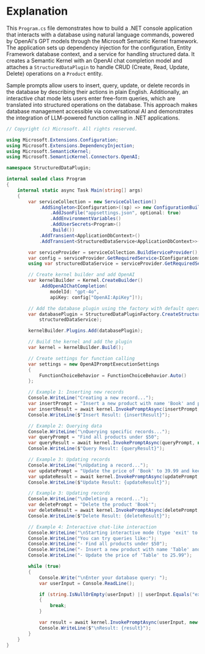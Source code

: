 # Explanation

This `Program.cs` file demonstrates how to build a .NET console application that interacts with a database using natural language commands, powered by OpenAI's GPT models through the Microsoft Semantic Kernel framework. The application sets up dependency injection for the configuration, Entity Framework database context, and a service for handling structured data. It creates a Semantic Kernel with an OpenAI chat completion model and attaches a `StructuredDataPlugin` to handle CRUD (Create, Read, Update, Delete) operations on a `Product` entity.

Sample prompts allow users to insert, query, update, or delete records in the database by describing their actions in plain English. Additionally, an interactive chat mode lets users enter free-form queries, which are translated into structured operations on the database. This approach makes database management accessible via conversational AI and demonstrates the integration of LLM-powered function calling in .NET applications.

```csharp
// Copyright (c) Microsoft. All rights reserved.

using Microsoft.Extensions.Configuration;
using Microsoft.Extensions.DependencyInjection;
using Microsoft.SemanticKernel;
using Microsoft.SemanticKernel.Connectors.OpenAI;

namespace StructuredDataPlugin;

internal sealed class Program
{
    internal static async Task Main(string[] args)
    {
        var serviceCollection = new ServiceCollection()
            .AddSingleton<IConfiguration>((sp) => new ConfigurationBuilder()
                .AddJsonFile("appsettings.json", optional: true)
                .AddEnvironmentVariables()
                .AddUserSecrets<Program>()
                .Build())
            .AddTransient<ApplicationDbContext>()
            .AddTransient<StructuredDataService<ApplicationDbContext>>();

        var serviceProvider = serviceCollection.BuildServiceProvider();
        var config = serviceProvider.GetRequiredService<IConfiguration>();
        using var structuredDataService = serviceProvider.GetRequiredService<StructuredDataService<ApplicationDbContext>>();

        // Create kernel builder and add OpenAI
        var kernelBuilder = Kernel.CreateBuilder()
            .AddOpenAIChatCompletion(
                modelId: "gpt-4o",
                apiKey: config["OpenAI:ApiKey"]!);

        // Add the database plugin using the factory with default operations
        var databasePlugin = StructuredDataPluginFactory.CreateStructuredDataPlugin<ApplicationDbContext, Product>(
            structuredDataService);

        kernelBuilder.Plugins.Add(databasePlugin);

        // Build the kernel and add the plugin
        var kernel = kernelBuilder.Build();

        // Create settings for function calling
        var settings = new OpenAIPromptExecutionSettings
        {
            FunctionChoiceBehavior = FunctionChoiceBehavior.Auto()
        };

        // Example 1: Inserting new records
        Console.WriteLine("Creating a new record...");
        var insertPrompt = "Insert a new product with name 'Book' and price 29.99";
        var insertResult = await kernel.InvokePromptAsync(insertPrompt, new(settings));
        Console.WriteLine($"Insert Result: {insertResult}");

        // Example 2: Querying data
        Console.WriteLine("\nQuerying specific records...");
        var queryPrompt = "Find all products under $50";
        var queryResult = await kernel.InvokePromptAsync(queryPrompt, new(settings));
        Console.WriteLine($"Query Result: {queryResult}");

        // Example 3: Updating records
        Console.WriteLine("\nUpdating a record...");
        var updatePrompt = "Update the price of 'Book' to 39.99 and keep its name";
        var updateResult = await kernel.InvokePromptAsync(updatePrompt, new(settings));
        Console.WriteLine($"Update Result: {updateResult}");

        // Example 3: Updating records
        Console.WriteLine("\nDeleting a record...");
        var deletePrompt = "Delete the product 'Book'";
        var deleteResult = await kernel.InvokePromptAsync(deletePrompt, new(settings));
        Console.WriteLine($"Delete Result: {deleteResult}");

        // Example 4: Interactive chat-like interaction
        Console.WriteLine("\nStarting interactive mode (type 'exit' to quit)");
        Console.WriteLine("You can try queries like:");
        Console.WriteLine("- Find all products under $50");
        Console.WriteLine("- Insert a new product with name 'Table' and price 19.99");
        Console.WriteLine("- Update the price of 'Table' to 25.99");

        while (true)
        {
            Console.Write("\nEnter your database query: ");
            var userInput = Console.ReadLine();

            if (string.IsNullOrEmpty(userInput) || userInput.Equals("exit", StringComparison.OrdinalIgnoreCase))
            {
                break;
            }

            var result = await kernel.InvokePromptAsync(userInput, new(settings));
            Console.WriteLine($"\nResult: {result}");
        }
    }
}
```